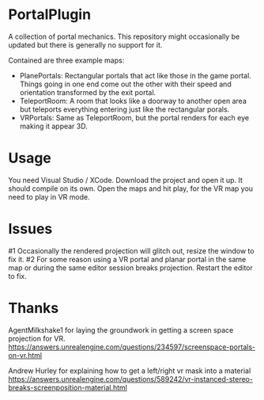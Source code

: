 # PortalPlugin
A collection of portal mechanics. This repository might occasionally be updated but there is generally no support for it.

Contained are three example maps:
* PlanePortals: Rectangular portals that act like those in the game portal. Things going in one end come out the other with their speed and orientation transformed by the exit portal.
* TeleportRoom: A room that looks like a doorway to another open area but teleports everything entering just like the rectangular porals.
* VRPortals: Same as TeleportRoom, but the portal renders for each eye making it appear 3D.

# Usage
You need Visual Studio / XCode. Download the project and open it up. It should compile on its own. Open the maps and hit play, for the VR map you need to play in VR mode.

# Issues
#1 Occasionally the rendered projection will glitch out, resize the window to fix it. 
#2 For some reason using a VR portal and planar portal in the same map or during the same editor session breaks projection. Restart the editor to fix.

# Thanks
AgentMilkshake1 for laying the groundwork in getting a screen space projection for VR.
https://answers.unrealengine.com/questions/234597/screenspace-portals-on-vr.html

Andrew Hurley for explaining how to get a left/right vr mask into a material
https://answers.unrealengine.com/questions/589242/vr-instanced-stereo-breaks-screenposition-material.html

